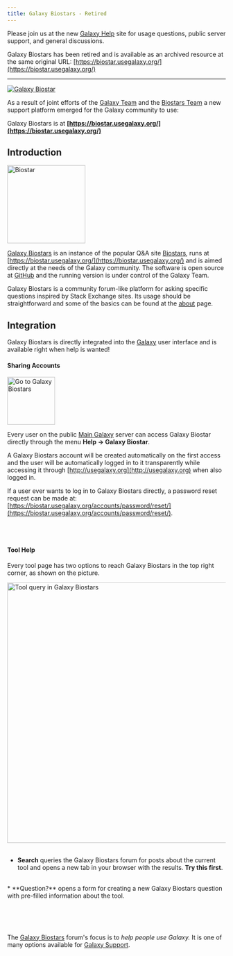 ```yaml
---
title: Galaxy Biostars - Retired
---
```


Please join us at the new [Galaxy Help](https://help.galaxyproject.org/) site for usage questions, public server support, and general discussions.

Galaxy Biostars has been retired and is available as an archived resource at the same original URL: [https://biostar.usegalaxy.org/](https://biostar.usegalaxy.org/)

----


<div class='center'><a href='https://biostar.usegalaxy.org/'><img src="/images/logos/GalaxyBiostar.png" alt="Galaxy Biostar"  /></a></div>




As a result of joint efforts of the [Galaxy Team](/galaxy-team/) and the [Biostars Team](https://github.com/ialbert/biostar-central/graphs/contributors) a new support platform emerged for the Galaxy community to use:

Galaxy Biostars is at **[https://biostar.usegalaxy.org/](https://biostar.usegalaxy.org/)**

## Introduction

<div class='right'><a href='https://www.biostars.org/'><img src="/images/logos/BiostarLogo.png" alt="Biostar" width="180" /></a></div>

[Galaxy Biostars](https://biostar.usegalaxy.org/) is an instance of the popular Q&A site [Biostars](https://www.biostars.org/), runs at [https://biostar.usegalaxy.org/](https://biostar.usegalaxy.org/) and is aimed directly at the needs of the Galaxy community. The software is open source at [GitHub](https://github.com/ialbert/biostar-central) and the running version is under control of the Galaxy Team.

Galaxy Biostars is a community forum-like platform for asking specific questions inspired by Stack Exchange sites. Its usage should be straightforward and some of the basics can be found at the [about](https://biostar.usegalaxy.org/info/about/) page.

## Integration

Galaxy Biostars is directly integrated into the [Galaxy](http://usegalaxy.org) user interface and is available right when help is wanted!

#### Sharing Accounts

<div class='left'><img src="/images/screenshots/BiostarUserMenu.png" alt="Go to Galaxy Biostars" width="110" /></div>

Every user on the public [Main Galaxy](/main/) server can access Galaxy Biostar directly through the menu **Help &rarr; Galaxy Biostar**.
<br />

A Galaxy Biostars account will be created automatically on the first access and the user will be automatically logged in to it transparently while accessing it through [http://usegalaxy.org](http://usegalaxy.org) when also logged in.
<br />

If a user ever wants to log in to Galaxy Biostars directly, a password reset request can be made at: [https://biostar.usegalaxy.org/accounts/password/reset/](https://biostar.usegalaxy.org/accounts/password/reset/).

<br /><br />
#### Tool Help

Every tool page has two options to reach Galaxy Biostars in the top right corner, as shown on the picture.

<div class='right'><img src="/images/screenshots/BiostarToolMenu.png" alt="Tool query in Galaxy Biostars" width="600" /></div>

<br />

* **Search** queries the Galaxy Biostars forum for posts about the current tool and opens a new tab in your browser with the results. **Try this first**.

<br />
* **Question?** opens a form for creating a new Galaxy Biostars question with pre-filled information about the tool.

<br /><br /><br />

The [Galaxy Biostars](https://biostar.usegalaxy.org/) forum's focus is to *help people use Galaxy.* It is one of many options available for [Galaxy Support](/support/).

